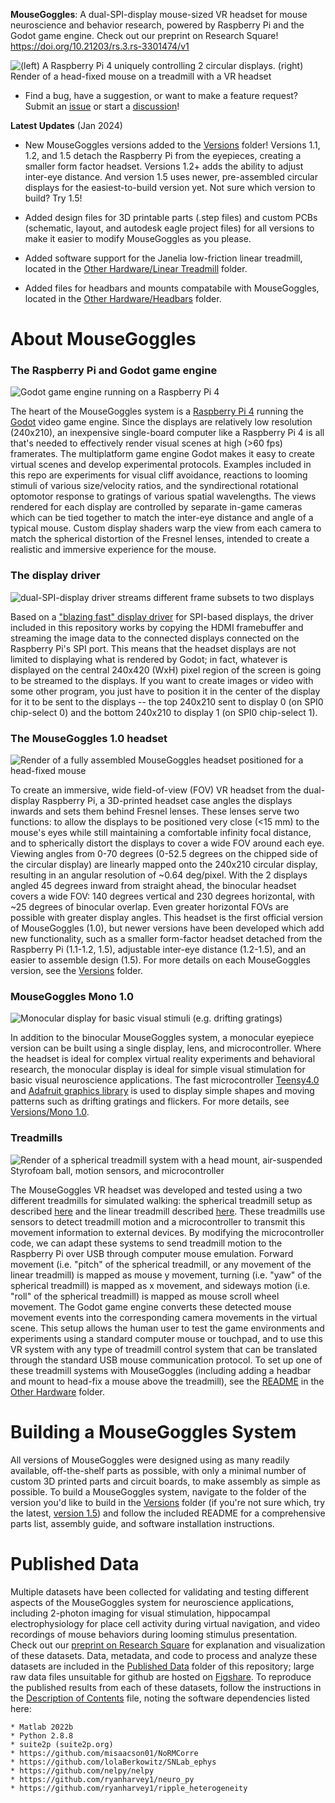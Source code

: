 **MouseGoggles**: A dual-SPI-display mouse-sized VR headset for mouse neuroscience and behavior research, powered by Raspberry Pi and the Godot game engine. Check out our preprint on Research Square! https://doi.org/10.21203/rs.3.rs-3301474/v1

![(left) A Raspberry Pi 4 uniquely controlling 2 circular displays. (right) Render of a head-fixed mouse on a treadmill with a VR headset](https://github.com/sn-lab/MouseGoggles/blob/main/Images/mouseVRheadsetIntro.png)

- Find a bug, have a suggestion, or want to make a feature request? Submit an [issue](https://github.com/sn-lab/MouseGoggles/issues) or start a [discussion](https://github.com/sn-lab/MouseGoggles/discussions)!

**Latest Updates** (Jan 2024)

* New MouseGoggles versions added to the [Versions]() folder! Versions 1.1, 1.2, and 1.5 detach the Raspberry Pi from the eyepieces, creating a smaller form factor headset. Versions 1.2+ adds the ability to adjust inter-eye distance. And version 1.5 uses newer, pre-assembled circular displays for the easiest-to-build version yet. Not sure which version to build? Try 1.5!

* Added design files for 3D printable parts (.step files) and custom PCBs (schematic, layout, and autodesk eagle project files) for all versions to make it easier to modify MouseGoggles as you please.

* Added software support for the Janelia low-friction linear treadmill, located in the [Other Hardware/Linear Treadmill]() folder.

* Added files for headbars and mounts compatabile with MouseGoggles, located in the [Other Hardware/Headbars]() folder.

# About MouseGoggles

### The Raspberry Pi and Godot game engine

![Godot game engine running on a Raspberry Pi 4](https://github.com/sn-lab/MouseGoggles/blob/main/Images/RaspberryPiGodot.png)

The heart of the MouseGoggles system is a [Raspberry Pi 4](https://www.raspberrypi.com/products/raspberry-pi-4-model-b/) running the [Godot](https://godotengine.org/) video game engine. Since the displays are relatively low resolution (240x210), an inexpensive single-board computer like a Raspberry Pi 4 is all that's needed to effectively render visual scenes at high (>60 fps) framerates. The multiplatform game engine Godot makes it easy to create virtual scenes and develop experimental protocols. Examples included in this repo are experiments for visual cliff avoidance, reactions to looming stimuli of various size/velocity ratios, and the syndirectional rotational optomotor response to gratings of various spatial wavelengths. The views rendered for each display are controlled by separate in-game cameras which can be tied together to match the inter-eye distance and angle of a typical mouse. Custom display shaders warp the view from each camera to match the spherical distortion of the Fresnel lenses, intended to create a realistic and immersive experience for the mouse.

### The display driver

![dual-SPI-display driver streams different frame subsets to two displays](https://github.com/sn-lab/MouseGoggles/blob/main/Images/DisplaySubsets2.png)

Based on a ["blazing fast" display driver](https://github.com/juj/fbcp-ili9341) for SPI-based displays, the driver included in this repository works by copying the HDMI framebuffer and streaming the image data to the connected displays connected on the Raspberry Pi's SPI port. This means that the headset displays are not limited to displaying what is rendered by Godot; in fact, whatever is displayed on the central 240x420 (WxH) pixel region of the screen is going to be streamed to the displays. If you want to create images or video with some other program, you just have to position it in the center of the display for it to be sent to the displays -- the top 240x210 sent to display 0 (on SPI0 chip-select 0) and the bottom 240x210 to display 1 (on SPI0 chip-select 1).

### The MouseGoggles 1.0 headset

![Render of a fully assembled MouseGoggles headset positioned for a head-fixed mouse](https://github.com/sn-lab/MouseGoggles/blob/main/Images/VRHeadsetRender.png)

To create an immersive, wide field-of-view (FOV) VR headset from the dual-display Raspberry Pi, a 3D-printed headset case angles the displays inwards and sets them behind Fresnel lenses. These lenses serve two functions: to allow the displays to be positioned very close (<15 mm) to the mouse's eyes while still maintaining a comfortable infinity focal distance, and to spherically distort the displays to cover a wide FOV around each eye. Viewing angles from 0-70 degrees (0-52.5 degrees on the chipped side of the circular display) are linearly mapped onto the 240x210 circular display, resulting in an angular resolution of ~0.64 deg/pixel. With the 2 displays angled 45 degrees inward from straight ahead, the binocular headset covers a wide FOV: 140 degrees vertical and 230 degrees horizontal, with ~25 degrees of binocular overlap. Even greater horizontal FOVs are possible with greater display angles. This headset is the first official version of MouseGoggles (1.0), but newer versions have been developed which add new functionality, such as a smaller form-factor headset detached from the Raspberry Pi (1.1-1.2, 1.5), adjustable inter-eye distance (1.2-1.5), and an easier to assemble design (1.5). For more details on each MouseGoggles version, see the [Versions]() folder.

### MouseGoggles Mono 1.0

![Monocular display for basic visual stimuli (e.g. drifting gratings)](https://github.com/sn-lab/MouseGoggles/blob/main/Images/MonocularDisplay.png)

In addition to the binocular MouseGoggles system, a monocular eyepiece version can be built using a single display, lens, and microcontroller. Where the headset is ideal for complex virtual reality experiments and behavioral research, the monocular display is ideal for simple visual stimulation for basic visual neuroscience applications. The fast microcontroller [Teensy4.0](https://www.pjrc.com/store/teensy40.html) and [Adafruit graphics library](https://learn.adafruit.com/adafruit-gfx-graphics-library/overview) is used to display simple shapes and moving patterns such as drifting gratings and flickers. For more details, see [Versions/Mono 1.0]().

### Treadmills

![Render of a spherical treadmill system with a head mount, air-suspended Styrofoam ball, motion sensors, and microcontroller](https://github.com/sn-lab/MouseGoggles/blob/main/Images/SphericalTreadmillRender.png)

The MouseGoggles VR headset was developed and tested using a two different treadmills for simulated walking: the spherical treadmill setup as described [here](https://pubmed.ncbi.nlm.nih.gov/19829374/) and the linear treadmill described [here](https://github.com/janelia-experimental-technology/Rodent-Belt-Treadmill/tree/main). These treadmills use sensors to detect treadmill motion and a microcontroller to transmit this movement information to external devices. By modifying the microcontroller code, we can adapt these systems to send treadmill motion to the Raspberry Pi over USB through computer mouse emulation. Forward movement (i.e. "pitch" of the spherical treadmill, or any movement of the linear treadmill) is mapped as mouse y movement, turning (i.e. "yaw" of the spherical treadmill) is mapped as x movement, and sideways motion (i.e. "roll" of the spherical treadmill) is mapped as mouse scroll wheel movement. The Godot game engine converts these detected mouse movement events into the corresponding camera movements in the virtual scene. This setup allows the human user to test the game environments and experiments using a standard computer mouse or touchpad, and to use this VR system with any type of treadmill control system that can be translated through the standard USB mouse communication protocol. To set up one of these treadmill systems with MouseGoggles (including adding a headbar and mount to head-fix a mouse above the treadmill), see the [README]() in the [Other Hardware]() folder.

# Building a MouseGoggles System

All versions of MouseGoggles were designed using as many readily available, off-the-shelf parts as possible, with only a minimal number of custom 3D printed parts and circuit boards, to make assembly as simple as possible. To build a MouseGoggles system, navigate to the folder of the version you'd like to build in the [Versions]() folder (if you're not sure which, try the latest, [version 1.5]()) and follow the included README for a comprehensive parts list, assembly guide, and software installation instructions.

# Published Data

Multiple datasets have been collected for validating and testing different aspects of the MouseGoggles system for neuroscience applications, including 2-photon imaging for visual stimulation, hippocampal electrophysiology for place cell activity during virtual navigation, and video recordings of mouse behaviors during looming stimulus presentation. Check out our [preprint on Research Square](https://doi.org/10.21203/rs.3.rs-3301474/v1) for explanation and visualization of these datasets. Data, metadata, and code to process and analyze these datasets are included in the [Published Data](https://github.com/sn-lab/MouseGoggles/tree/main/Published%20Data) folder of this repository; large raw data files unsuitable for github are hosted on [Figshare](https://figshare.com/articles/dataset/Raw_image_files/24039021). 
To reproduce the published results from each of these datasets, follow the instructions in the [Description of Contents](https://github.com/sn-lab/MouseGoggles/blob/main/Published%20Data/Description%20of%20Contents.md) file, noting the software dependencies listed here:

```
* Matlab 2022b
* Python 2.8.8
* suite2p (suite2p.org)
* https://github.com/misaacson01/NoRMCorre
* https://github.com/lolaBerkowitz/SNLab_ephys
* https://github.com/nelpy/nelpy
* https://github.com/ryanharvey1/neuro_py
* https://github.com/ryanharvey1/ripple_heterogeneity
```
